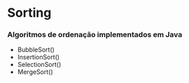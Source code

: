 # Sorting
### Algoritmos de ordenação implementados em Java
* BubbleSort()
* InsertionSort()
* SelectionSort()
* MergeSort()
